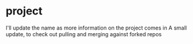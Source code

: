 project
=======

I'll update the name as more information on the project comes in
A small update, to check out pulling and merging against forked repos
